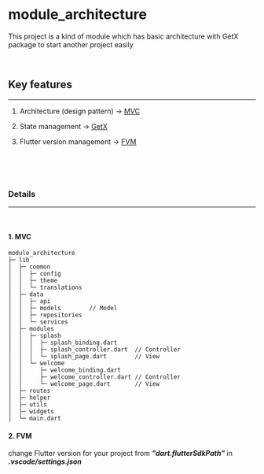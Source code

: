 # module_architecture

This project is a kind of module which has basic architecture with GetX package to start another project easily

<br>

## Key features
---

1. Architecture (design pattern) &rarr; [MVC](#1-mvc)

2. State management &rarr; [GetX](https://pub.dev/packages/get)

3. Flutter version management &rarr; [FVM](#2-fvm)

<br>
<br>
<br>

### Details
---
<br>

#### 1. MVC

```
module_architecture
├─ lib
│  ├─ common
│  │  ├─ config
│  │  ├─ theme
│  │  └─ translations
│  ├─ data
│  │  ├─ api
│  │  ├─ models        // Model
│  │  ├─ repositories
│  │  └─ services
│  ├─ modules
│  │  ├─ splash
│  │  │  ├─ splash_binding.dart
│  │  │  ├─ splash_controller.dart  // Controller
│  │  │  └─ splash_page.dart        // View
│  │  └─ welcome
│  │     ├─ welcome_binding.dart
│  │     ├─ welcome_controller.dart // Controller
│  │     └─ welcome_page.dart       // View
│  ├─ routes
│  ├─ helper
│  ├─ utils
│  ├─ widgets
│  └─ main.dart
```


#### 2. FVM
 change Flutter version for your project from ***"dart.flutterSdkPath"*** in ***.vscode/settings.json***
